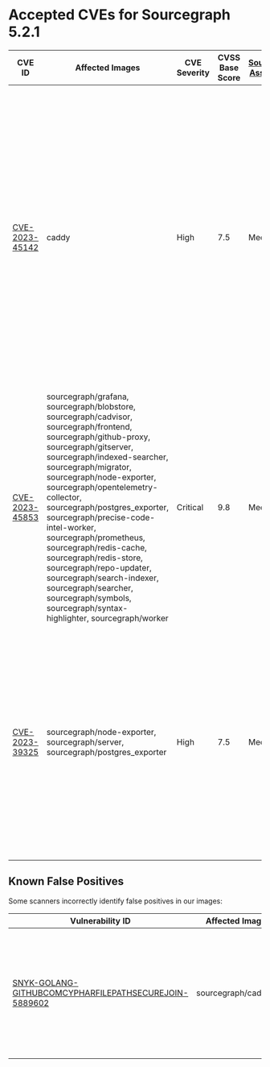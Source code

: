 # Accepted CVEs for Sourcegraph 5.2.1

| CVE ID                                                            | Affected Images                                                                                                                                                                                                                                                                                                                                                                                                                                                                                                                                                  | CVE Severity | CVSS Base Score | [Sourcegraph Assessment](../../../engineering/dev/policies/vulnerability-management-policy.md#severity-levels) | CVSS Environmental Score | Details                                                                                                                                                                                                                                                                                                              |
| ----------------------------------------------------------------- | ---------------------------------------------------------------------------------------------------------------------------------------------------------------------------------------------------------------------------------------------------------------------------------------------------------------------------------------------------------------------------------------------------------------------------------------------------------------------------------------------------------------------------------------------------------------- | ------------ | --------------- | -------------------------------------------------------------------------------------------------------------- | ------------------------ | -------------------------------------------------------------------------------------------------------------------------------------------------------------------------------------------------------------------------------------------------------------------------------------------------------------------- |
| [CVE-2023-45142](https://nvd.nist.gov/vuln/detail/CVE-2023-45142) | caddy                                                                                                                                                                                                                                                                                                                                                                                                                                                                                                                                                            | High         | 7.5             | Medium                                                                                                         | 5.7                      | There is currently no patched version for Caddy available that resolves this issue. We will update once the patch is available. The instances are not typically exposed on the internet thus the likelihood of exploitation is low. This issue only has a potential impact on the availability of the Caddy service. |
| [CVE-2023-45853](https://nvd.nist.gov/vuln/detail/CVE-2023-45853) | sourcegraph/grafana, sourcegraph/blobstore, sourcegraph/cadvisor, sourcegraph/frontend, sourcegraph/github-proxy, sourcegraph/gitserver, sourcegraph/indexed-searcher, sourcegraph/migrator, sourcegraph/node-exporter, sourcegraph/opentelemetry-collector, sourcegraph/postgres_exporter, sourcegraph/precise-code-intel-worker, sourcegraph/prometheus, sourcegraph/redis-cache, sourcegraph/redis-store, sourcegraph/repo-updater, sourcegraph/search-indexer, sourcegraph/searcher, sourcegraph/symbols, sourcegraph/syntax-highlighter, sourcegraph/worker | Critical     | 9.8             | Medium                                                                                                         | 4.7                      | This vulnerability impacts zlib library used for managing zip files. This issue is not present in Sourcegraph as the application doesn't accept zip files as part of the request.                                                                                                                                    |
| [CVE-2023-39325](https://access.redhat.com/security/cve/cve-2023-39325) | sourcegraph/node-exporter, sourcegraph/server, sourcegraph/postgres_exporter | High | 7.5 | Medium | 4.7 | The services that are vulnerable to this issue are typically not exposed on the internet. The likelihood of exploitation is low and this does not have a significant impact on the security of the instance. The issue is not present in Sourcegraph itself. |

## Known False Positives

Some scanners incorrectly identify false positives in our images:

| Vulnerability ID                                                                                                                             | Affected Images      | Note                                                                                                                          |
| -------------------------------------------------------------------------------------------------------------------------------------------- | -------------------- | ----------------------------------------------------------------------------------------------------------------------------- |
| [SNYK-GOLANG-GITHUBCOMCYPHARFILEPATHSECUREJOIN-5889602](https://security.snyk.io/vuln/SNYK-GOLANG-GITHUBCOMCYPHARFILEPATHSECUREJOIN-5889602) | sourcegraph/cadvisor | This potential security issue only affects `filepath-securejoin` when used on Windows - all Sourcegraph deployments use Linux |
